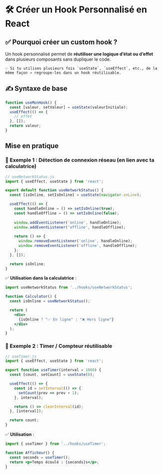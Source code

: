 # 🛠️ Créer un Hook Personnalisé en React

## ✅ Pourquoi créer un custom hook ?

Un hook personnalisé permet de **réutiliser une logique d’état ou d’effet** dans plusieurs composants sans dupliquer le code.

```
💡 Si tu utilises plusieurs fois `useState`, `useEffect`, etc., de la même façon → regroupe-les dans un hook réutilisable.
```

## ✍️ Syntaxe de base

```jsx
function useMonHook() {
  const [valeur, setValeur] = useState(valeurInitiale);
  useEffect(() => {
    // effet
  }, []);
  return valeur;
}
```

## Mise en pratique 

### 🎯 Exemple 1 : Détection de connexion réseau (en lien avec ta calculatrice)

```jsx
// useNetworkStatus.js
import { useEffect, useState } from 'react';

export default function useNetworkStatus() {
  const [isOnline, setIsOnline] = useState(navigator.onLine);

  useEffect(() => {
    const handleOnline = () => setIsOnline(true);
    const handleOffline = () => setIsOnline(false);
    
    window.addEventListener('online', handleOnline);
    window.addEventListener('offline', handleOffline);
    
    return () => {
      window.removeEventListener('online', handleOnline);
      window.removeEventListener('offline', handleOffline);
    };
  }, []);

  return isOnline;
}
```

✅ **Utilisation dans la calculatrice** :

```jsx
import useNetworkStatus from '../hooks/useNetworkStatus';

function Calculator() {
  const isOnline = useNetworkStatus();

  return (
    <div>
      {isOnline ? "✅ En ligne" : "❌ Hors ligne"}
    </div>
  );
}
```

### 🎯 Exemple 2 : Timer / Compteur réutilisable

```jsx
// useTimer.js
import { useEffect, useState } from 'react';

export function useTimer(interval = 1000) {
  const [count, setCount] = useState(0);

  useEffect(() => {
    const id = setInterval(() => {
      setCount(prev => prev + 1);
    }, interval);

    return () => clearInterval(id);
  }, [interval]);

  return count;
}
```

✅ **Utilisation** :

```jsx
import { useTimer } from '../hooks/useTimer';

function Afficheur() {
  const seconds = useTimer();
  return <p>Temps écoulé : {seconds}s</p>;
}
```